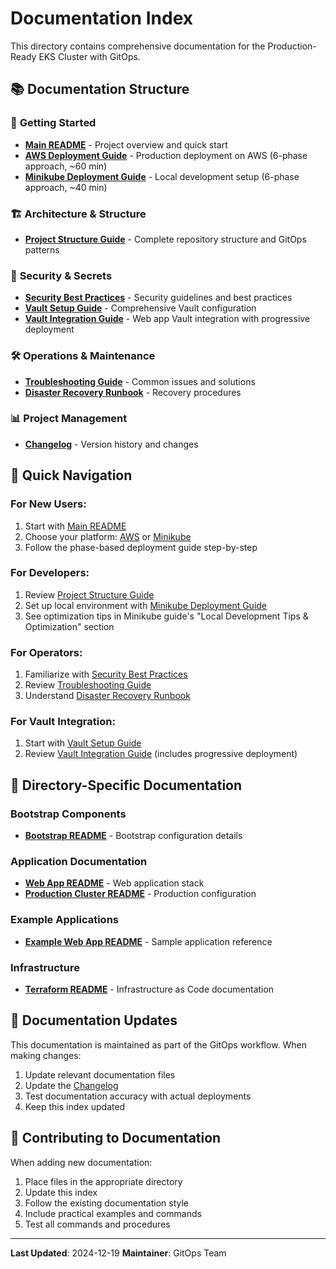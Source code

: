 # Documentation Index

This directory contains comprehensive documentation for the Production-Ready EKS Cluster with GitOps.

## 📚 Documentation Structure

### 🚀 **Getting Started**
- **[Main README](../README.md)** - Project overview and quick start
- **[AWS Deployment Guide](../AWS_DEPLOYMENT_GUIDE.md)** - Production deployment on AWS (6-phase approach, ~60 min)
- **[Minikube Deployment Guide](../MINIKUBE_DEPLOYMENT_GUIDE.md)** - Local development setup (6-phase approach, ~40 min)

### 🏗️ **Architecture & Structure**
- **[Project Structure Guide](PROJECT_STRUCTURE.md)** - Complete repository structure and GitOps patterns

### 🔐 **Security & Secrets**
- **[Security Best Practices](security-best-practices.md)** - Security guidelines and best practices
- **[Vault Setup Guide](VAULT_SETUP_GUIDE.md)** - Comprehensive Vault configuration
- **[Vault Integration Guide](../applications/web-app/VAULT_INTEGRATION.md)** - Web app Vault integration with progressive deployment

### 🛠️ **Operations & Maintenance**
- **[Troubleshooting Guide](../TROUBLESHOOTING.md)** - Common issues and solutions
- **[Disaster Recovery Runbook](disaster-recovery-runbook.md)** - Recovery procedures

### 📊 **Project Management**
- **[Changelog](CHANGELOG.md)** - Version history and changes

## 🎯 **Quick Navigation**

### **For New Users:**
1. Start with [Main README](../README.md)
2. Choose your platform: [AWS](../AWS_DEPLOYMENT_GUIDE.md) or [Minikube](../MINIKUBE_DEPLOYMENT_GUIDE.md)
3. Follow the phase-based deployment guide step-by-step

### **For Developers:**
1. Review [Project Structure Guide](PROJECT_STRUCTURE.md)
2. Set up local environment with [Minikube Deployment Guide](../MINIKUBE_DEPLOYMENT_GUIDE.md)
3. See optimization tips in Minikube guide's "Local Development Tips & Optimization" section

### **For Operators:**
1. Familiarize with [Security Best Practices](security-best-practices.md)
2. Review [Troubleshooting Guide](../TROUBLESHOOTING.md)
3. Understand [Disaster Recovery Runbook](disaster-recovery-runbook.md)

### **For Vault Integration:**
1. Start with [Vault Setup Guide](VAULT_SETUP_GUIDE.md)
2. Review [Vault Integration Guide](../applications/web-app/VAULT_INTEGRATION.md) (includes progressive deployment)

## 📁 **Directory-Specific Documentation**

### **Bootstrap Components**
- **[Bootstrap README](../bootstrap/README.md)** - Bootstrap configuration details

### **Application Documentation**
- **[Web App README](../applications/web-app/README.md)** - Web application stack
- **[Production Cluster README](../clusters/production/README.md)** - Production configuration

### **Example Applications**
- **[Example Web App README](../examples/web-app/README.md)** - Sample application reference

### **Infrastructure**
- **[Terraform README](../infrastructure/terraform/README.md)** - Infrastructure as Code documentation

## 🔄 **Documentation Updates**

This documentation is maintained as part of the GitOps workflow. When making changes:

1. Update relevant documentation files
2. Update the [Changelog](CHANGELOG.md)
3. Test documentation accuracy with actual deployments
4. Keep this index updated

## 📝 **Contributing to Documentation**

When adding new documentation:

1. Place files in the appropriate directory
2. Update this index
3. Follow the existing documentation style
4. Include practical examples and commands
5. Test all commands and procedures

---

**Last Updated**: 2024-12-19
**Maintainer**: GitOps Team
